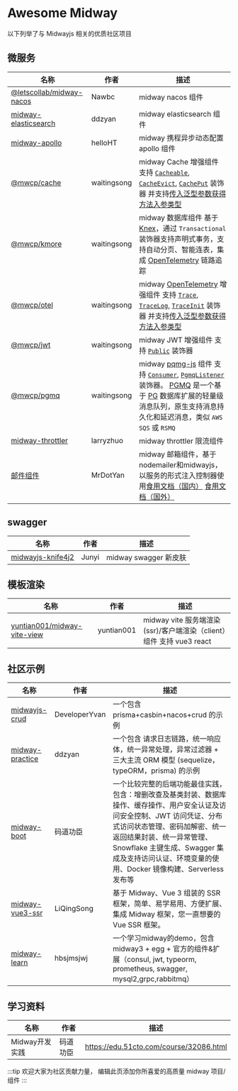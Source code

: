 # Awesome Midway

以下列举了与 Midwayjs 相关的优质社区项目

## 微服务

| 名称                                                 | 作者        | 描述                                                                                                                                                                                                   |
| ---------------------------------------------------- | ----------- | ------------------------------------------------------------------------------------------------------------------------------------------------------------------------------------------------------ |
| [@letscollab/midway-nacos][@letscollab/midway-nacos] | Nawbc       | midway nacos 组件                                                                                                                                                                                      |
| [midway-elasticsearch][midway-elasticsearch]         | ddzyan      | midway elasticsearch 组件                                                                                                                                                                              |
| [midway-apollo][midway-apollo]                       | helloHT     | midway 携程异步动态配置 apollo 组件                                                                                                                                                                    |
| [@mwcp/cache][@mwcp/cache]                           | waitingsong | midway Cache 增强组件 支持 [`Cacheable`][Cacheable], [`CacheEvict`][CacheEvict], [`CachePut`][CachePut] 装饰器 并支持[传入泛型参数获得方法入参类型][cache-generics-cn]                                 |
| [@mwcp/kmore][@mwcp/kmore]                           | waitingsong | midway 数据库组件 基于 [Knex]，通过 `Transactional` 装饰器支持声明式事务，支持自动分页、智能连表，集成 [OpenTelemetry] 链路追踪                                                                        |
| [@mwcp/otel][@mwcp/otel]                             | waitingsong | midway [OpenTelemetry] 增强组件 支持 [`Trace`][Trace], [`TraceLog`][TraceLog], [`TraceInit`][TraceInit] 装饰器  并支持[传入泛型参数获得方法入参类型][otel-generics-cn]                                 |
| [@mwcp/jwt][@mwcp/jwt]                               | waitingsong | midway JWT 增强组件 支持 [`Public`][jwt-public] 装饰器                                                                                                                                                 |
| [@mwcp/pgmq][@mwcp/pgmq]                             | waitingsong | midway [pqmg-js] 组件 支持 [`Consumer`][Consumer], [`PgmqListener`][PgmqListener] 装饰器。  [PGMQ] 是一个基于 [PG] 数据库扩展的轻量级消息队列，原生支持消息持久化和延迟消息，类似 `AWS SQS` 或  `RSMQ` |
| [midway-throttler][midway-throttler]                 | larryzhuo   | midway throttler 限流组件                                                                                                                                                                              |
| [邮件组件][mailer-zh]                                | MrDotYan    | midway 邮箱组件，基于nodemailer和midwayjs，以服务的形式注入控制器使用[食用文档（国内）][mailer-zh-doc]    [食用文档（国外）][mailer-en-doc]                                                            |

## swagger

| 名称                                   | 作者  | 描述                  |
| -------------------------------------- | ----- | --------------------- |
| [midwayjs-knife4j2][midwayjs-knife4j2] | Junyi | midway swagger 新皮肤 |

## 模板渲染

| 名称                                                       | 作者       | 描述                                                                 |
| ---------------------------------------------------------- | ---------- | -------------------------------------------------------------------- |
| [yuntian001/midway-vite-view][yuntian001/midway-vite-view] | yuntian001 | midway vite 服务端渲染(ssr)/客户端渲染（client）组件 支持 vue3 react |

## 社区示例

| 名称                               | 作者          | 描述                                                                                                                                                                                                                                                                                         |
| ---------------------------------- | ------------- | -------------------------------------------------------------------------------------------------------------------------------------------------------------------------------------------------------------------------------------------------------------------------------------------- |
| [midwayjs-crud][midwayjs-crud]     | DeveloperYvan | 一个包含 prisma+casbin+nacos+crud 的示例                                                                                                                                                                                                                                                     |
| [midway-practice][midway-practice] | ddzyan        | 一个包含 请求日志链路，统一响应体，统一异常处理，异常过滤器 + 三大主流 ORM 模型 (sequelize，typeORM，prisma) 的示例                                                                                                                                                                          |
| [midway-boot][midway-boot]         | 码道功臣      | 一个比较完整的后端功能最佳实践，包含：增删改查及基类封装、数据库操作、缓存操作、用户安全认证及访问安全控制、JWT 访问凭证、分布式访问状态管理、密码加解密、统一返回结果封装、统一异常管理、Snowflake 主键生成、Swagger 集成及支持访问认证、环境变量的使用、Docker 镜像构建、Serverless 发布等 |
| [midway-vue3-ssr][midway-vue3-ssr] | LiQingSong    | 基于 Midway、Vue 3 组装的 SSR 框架，简单、易学易用、方便扩展、集成 Midway 框架，您一直想要的 Vue SSR 框架。                                                                                                                                                                                  |
| [midway-learn][midway-learn]       | hbsjmsjwj     | 一个学习midway的demo，包含 midway3 + egg + 官方的组件&扩展（consul, jwt, typeorm, prometheus, swagger, mysql2,grpc,rabbitmq）                                                                                                                                                                |

## 学习资料

| 名称           | 作者     | 描述                                    |
| -------------- | -------- | --------------------------------------- |
| Midway开发实践 | 码道功臣 | https://edu.51cto.com/course/32086.html |


:::tip
欢迎大家为社区贡献力量， 编辑此页添加你所喜爱的高质量 midway 项目/组件
:::


[midway-elasticsearch]: https://github.com/ddzyan/midway-elasticsearch
[midway-apollo]: https://github.com/helloHT/midway-apollo
[@letscollab/midway-nacos]: https://github.com/deskbtm-letscollab/midway-nacos
[@mwcp/kmore]: https://github.com/waitingsong/kmore

[@mwcp/cache]: https://github.com/waitingsong/midway-components/tree/main/packages/cache
[Cacheable]: https://github.com/waitingsong/midway-components/blob/main/packages/cache/README.zh-CN.md#cacheable-%E8%A3%85%E9%A5%B0%E5%99%A8
[CacheEvict]: https://github.com/waitingsong/midway-components/blob/main/packages/cache/README.zh-CN.md#cacheevict-%E8%A3%85%E9%A5%B0%E5%99%A8
[CachePut]: https://github.com/waitingsong/midway-components/blob/main/packages/cache/README.zh-CN.md#cacheput-%E8%A3%85%E9%A5%B0%E5%99%A8

[@mwcp/otel]: https://github.com/waitingsong/midway-components/tree/main/packages/otel
[Trace]: https://github.com/waitingsong/midway-components/blob/main/packages/otel/README.zh-CN.md#trace-%E8%A3%85%E9%A5%B0%E5%99%A8
[TraceLog]: https://github.com/waitingsong/midway-components/blob/main/packages/otel/README.zh-CN.md#tracelog-%E8%A3%85%E9%A5%B0%E5%99%A8
[TraceInit]: https://github.com/waitingsong/midway-components/blob/main/packages/otel/README.zh-CN.md#traceinit-%E8%A3%85%E9%A5%B0%E5%99%A8
[otel-generics]: https://github.com/waitingsong/midway-components/tree/main/packages/otel#auto-parameter-type-of-keygenerator-from-generics
[otel-generics-cn]: https://github.com/waitingsong/midway-components/blob/main/packages/otel/README.zh-CN.md#%E4%BB%8E%E6%B3%9B%E5%9E%8B%E5%8F%82%E6%95%B0%E8%87%AA%E5%8A%A8%E8%8E%B7%E5%8F%96%E6%96%B9%E6%B3%95%E8%B0%83%E7%94%A8%E5%8F%82%E6%95%B0%E7%B1%BB%E5%9E%8B
[cache-generics]: https://github.com/waitingsong/midway-components/tree/main/packages/cache#auto-parameter-type-of-keygenerator-from-generics
[cache-generics-cn]: https://github.com/waitingsong/midway-components/blob/main/packages/cache/README.zh-CN.md#%E4%BB%8E%E6%B3%9B%E5%9E%8B%E5%8F%82%E6%95%B0%E8%87%AA%E5%8A%A8%E8%8E%B7%E5%8F%96%E6%96%B9%E6%B3%95%E8%B0%83%E7%94%A8%E5%8F%82%E6%95%B0%E7%B1%BB%E5%9E%8B

[@mwcp/jwt]: https://github.com/waitingsong/midway-components/tree/main/packages/jwt
[jwt-public]: https://github.com/waitingsong/midway-components/blob/main/packages/jwt/README.md#public-decorator

[@mwcp/pgmq]: https://github.com/waitingsong/pgmq-js/tree/main/packages/mwcp-pgmq-js
[PGMQ]: https://tembo-io.github.io/pgmq/
[PG]: https://pigsty.cc/zh/blog/pg/pg-eat-db-world/
[pqmg-js]: https://github.com/waitingsong/pgmq-js/tree/main/packages/pgmq-js
[Consumer]: https://github.com/waitingsong/pgmq-js/tree/main/packages/mwcp-pgmq-js#consumer-decorator
[PgmqListener]: https://github.com/waitingsong/pgmq-js/tree/main/packages/mwcp-pgmq-js#consumer-decorator

[midwayjs-knife4j2]: https://github.com/fangbao-0418/midway/tree/master/packages/swagger
[yuntian001/midway-vite-view]: https://github.com/yuntian001/midway-vite-view

[midwayjs-crud]: https://github.com/developeryvan/midwayjs-crud
[midway-practice]: https://github.com/ddzyan/midway-practice
[midway-boot]: https://github.com/bestaone/midway-boot
[midway-vue3-ssr]: https://github.com/lqsong/midway-vue3-ssr
[midway-learn]: https://github.com/hbsjmsjwj/midway-learn.git
[midway-throttler]: https://github.com/larryzhuo/midway-throttler

[Knex]: https://knexjs.org/
[OpenTelemetry]: https://github.com/open-telemetry
[mailer-zh]:https://gitee.com/onlymry_admin/midwayjs_mailer
[mailer-zh-doc]:https://gitee.com/onlymry_admin/midwayjs_mailer/blob/main/readme.md
[mailer-en]:https://github.com/MrDotYan/midwayjs_mailer
[mailer-en-doc]:https://github.com/MrDotYan/midwayjs_mailer/blob/main/readme.md
